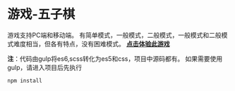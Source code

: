 # 游戏-五子棋

游戏支持PC端和移动端。
有简单模式，一般模式，二般模式，一般模式和二般模式难度相当，但各有特点，没有困难模式。
**[点击体验此游戏](https://kongkong99.github.io/five-in-a-row/)**

**注**：代码由gulp将es6,scss转化为es5和css，项目中源码都有。
如果需要使用gulp，请进入项目后先执行
```
npm install

```
